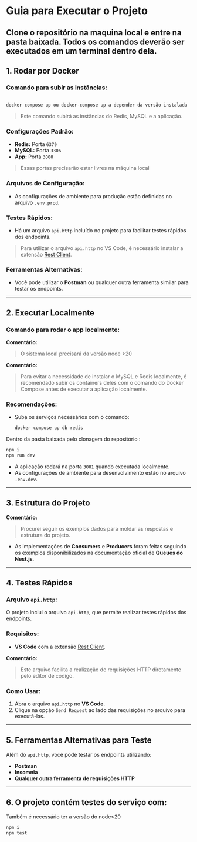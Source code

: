 
# Guia para Executar o Projeto


## Clone o repositório na maquina local e entre na pasta baixada. Todos os comandos deverão ser executados em um terminal dentro dela.
## 1. Rodar por Docker

### Comando para subir as instâncias:
```bash

docker compose up ou docker-compose up a depender da versão instalada
```


> Este comando subirá as instâncias do Redis, MySQL e a aplicação.

### Configurações Padrão:
- **Redis:** Porta `6379`
- **MySQL:** Porta `3306`
- **App:** Porta `3000`
> Essas portas precisarão estar livres na máquina local

### Arquivos de Configuração:
- As configurações de ambiente para produção estão definidas no arquivo `.env.prod`.

### Testes Rápidos:
- Há um arquivo `api.http` incluído no projeto para facilitar testes rápidos dos endpoints.


> Para utilizar o arquivo `api.http` no VS Code, é necessário instalar a extensão [Rest Client](https://marketplace.visualstudio.com/items?itemName=humao.rest-client).

### Ferramentas Alternativas:
- Você pode utilizar o **Postman** ou qualquer outra ferramenta similar para testar os endpoints.

---

## 2. Executar Localmente

### Comando para rodar o app localmente:

**Comentário:**
> O sistema local precisará da versão node >20


**Comentário:**
> Para evitar a necessidade de instalar o MySQL e Redis localmente, é recomendado subir os containers deles com o comando do Docker Compose antes de executar a aplicação localmente. 

### Recomendações:
- Suba os serviços necessários com o comando:
  ```bash
  docker compose up db redis
  ```

 Dentro da pasta baixada pelo clonagem do repositório :

  ```bash
  npm i
  npm run dev
  ```

- A aplicação rodará na porta `3001` quando executada localmente.
- As configurações de ambiente para desenvolvimento estão no arquivo `.env.dev`.

---

## 3. Estrutura do Projeto

**Comentário:**
> Procurei seguir os exemplos dados para moldar as respostas e estrutura do projeto.

- As implementações de **Consumers** e **Producers** foram feitas seguindo os exemplos disponibilizados na documentação oficial de **Queues do Nest.js**.

---

## 4. Testes Rápidos

### Arquivo `api.http`:
O projeto inclui o arquivo `api.http`, que permite realizar testes rápidos dos endpoints.

### Requisitos:
- **VS Code** com a extensão [Rest Client](https://marketplace.visualstudio.com/items?itemName=humao.rest-client).

**Comentário:**
> Este arquivo facilita a realização de requisições HTTP diretamente pelo editor de código.

### Como Usar:
1. Abra o arquivo `api.http` no **VS Code**.
2. Clique na opção `Send Request` ao lado das requisições no arquivo para executá-las.

---

## 5. Ferramentas Alternativas para Teste

Além do `api.http`, você pode testar os endpoints utilizando:
- **Postman**
- **Insomnia**
- **Qualquer outra ferramenta de requisições HTTP**

---



## 6. O projeto contém testes do serviço com:

Também é necessário ter a versão do node>20
```bash
npm i
npm test
```
